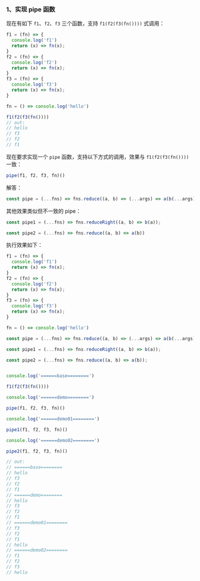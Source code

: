 <!-- 手动实现各种函数 -->

### 1、实现 pipe 函数

现在有如下 `f1`、`f2`、`f3` 三个函数，支持 `f1(f2(f3(fn())))` 式调用：

```js
f1 = (fn) => {
  console.log('f1')
  return (x) => fn(x);
}
f2 = (fn) => {
  console.log('f2')
  return (x) => fn(x);
}
f3 = (fn) => {
  console.log('f3')
  return (x) => fn(x);
}

fn = () => console.log('hello')

f1(f2(f3(fn())))
// out:
// hello
// f3
// f2
// f1
```

现在要求实现一个 `pipe` 函数，支持以下方式的调用，效果与 `f1(f2(f3(fn())))` 一致：

```js
pipe(f1, f2, f3, fn)()
```

解答：

```js
const pipe = (...fns) => fns.reduce((a, b) => (...args) => a(b(...args)))
```

其他效果类似但不一致的 pipe：

```js
const pipe1 = (...fns) => fns.reduceRight((a, b) => b(a));

const pipe2 = (...fns) => fns.reduce((a, b) => a(b))
```

执行效果如下：

```js
f1 = (fn) => {
  console.log('f1')
  return (x) => fn(x);
}
f2 = (fn) => {
  console.log('f2')
  return (x) => fn(x);
}
f3 = (fn) => {
  console.log('f3')
  return (x) => fn(x);
}

fn = () => console.log('hello')

const pipe = (...fns) => fns.reduce((a, b) => (...args) => a(b(...args)))

const pipe1 = (...fns) => fns.reduceRight((a, b) => b(a));

const pipe2 = (...fns) => fns.reduce((a, b) => a(b));


console.log('======base========')

f1(f2(f3(fn())))

console.log('======demo========')

pipe(f1, f2, f3, fn)()

console.log('======demo01========')

pipe1(f1, f2, f3, fn)()

console.log('======demo02========')

pipe2(f1, f2, f3, fn)()

// out:
// ======base========
// hello
// f3
// f2
// f1
// ======demo========
// hello
// f3
// f2
// f1
// ======demo01========
// f3
// f2
// f1
// hello
// ======demo02========
// f1
// f2
// f3
// hello
```
